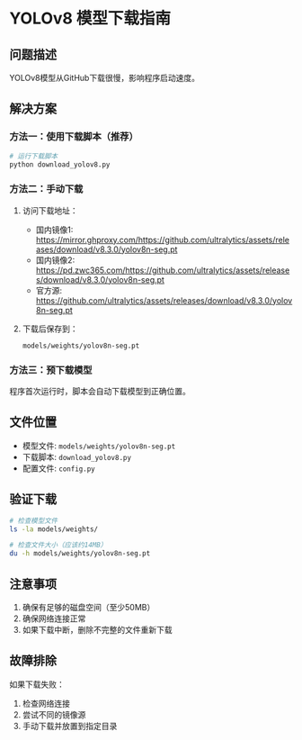 # YOLOv8 模型下载指南

## 问题描述
YOLOv8模型从GitHub下载很慢，影响程序启动速度。

## 解决方案

### 方法一：使用下载脚本（推荐）
```bash
# 运行下载脚本
python download_yolov8.py
```

### 方法二：手动下载
1. 访问下载地址：
   - 国内镜像1: https://mirror.ghproxy.com/https://github.com/ultralytics/assets/releases/download/v8.3.0/yolov8n-seg.pt
   - 国内镜像2: https://pd.zwc365.com/https://github.com/ultralytics/assets/releases/download/v8.3.0/yolov8n-seg.pt
   - 官方源: https://github.com/ultralytics/assets/releases/download/v8.3.0/yolov8n-seg.pt

2. 下载后保存到：
   ```
   models/weights/yolov8n-seg.pt
   ```

### 方法三：预下载模型
程序首次运行时，脚本会自动下载模型到正确位置。

## 文件位置
- 模型文件: `models/weights/yolov8n-seg.pt`
- 下载脚本: `download_yolov8.py`
- 配置文件: `config.py`

## 验证下载
```bash
# 检查模型文件
ls -la models/weights/

# 检查文件大小（应该约14MB）
du -h models/weights/yolov8n-seg.pt
```

## 注意事项
1. 确保有足够的磁盘空间（至少50MB）
2. 确保网络连接正常
3. 如果下载中断，删除不完整的文件重新下载

## 故障排除
如果下载失败：
1. 检查网络连接
2. 尝试不同的镜像源
3. 手动下载并放置到指定目录